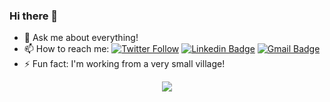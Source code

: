 ### Hi there 👋

- 💬 Ask me about everything!
- 📫 How to reach me:
[![Twitter Follow](https://img.shields.io/twitter/follow/ysmoradi.svg?style=social)](https://twitter.com/ysmoradi) 
[![Linkedin Badge](https://img.shields.io/badge/-ysmoradi-0072b1?style=flat&logo=Linkedin&logoColor=white)](https://www.linkedin.com/in/ysmoradi/ "Connect on LinkedIn")
[![Gmail Badge](https://img.shields.io/badge/-ysmoradi@gmail.com-c14438?style=flat&logo=Gmail&logoColor=white)](mailto:ysmoradi@gmail.com "Connect via Email")
- ⚡ Fun fact: I'm working from a very small village!

<p align="center">
  <img src="https://github-readme-stats.vercel.app/api?username=ysmoradi&show_icons=true&count_private=true&include_all_commits=true" />
</p>
